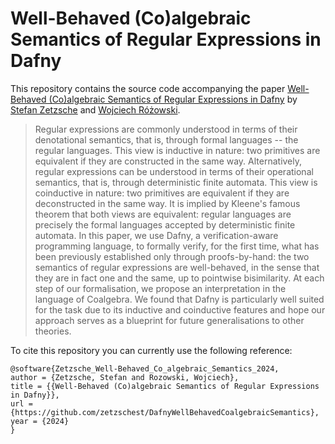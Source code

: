 # Well-Behaved (Co)algebraic Semantics of Regular Expressions in Dafny

This repository contains the source code accompanying the paper [Well-Behaved (Co)algebraic Semantics of Regular Expressions in Dafny](https://link.springer.com/chapter/10.1007/978-3-031-77019-7_3) by [Stefan Zetzsche](https://zetzsche.st) and [Wojciech Różowski](https://github.com/wkrozowski). 

> Regular expressions are commonly understood in terms of their denotational semantics, that is, through formal languages -- the regular languages. This view is inductive in nature: two primitives are equivalent if they are constructed in the same way. Alternatively, regular expressions can be understood in terms of their operational semantics, that is, through deterministic finite automata. This view is coinductive in nature: two primitives are equivalent if they are deconstructed in the same way. It is implied by Kleene's famous theorem that both views are equivalent: regular languages are precisely the formal languages accepted by deterministic finite automata. In this paper, we use Dafny, a verification-aware programming language, to formally verify, for the first time, what has been previously established only through proofs-by-hand: the two semantics of regular expressions are well-behaved, in the sense that they are in fact one and the same, up to pointwise bisimilarity. At each step of our formalisation, we propose an interpretation in the language of Coalgebra. We found that Dafny is particularly well suited for the task due to its inductive and coinductive features and hope our approach serves as a blueprint for future generalisations to other theories.

To cite this repository you can currently use the following reference:
```  
@software{Zetzsche_Well-Behaved_Co_algebraic_Semantics_2024,
author = {Zetzsche, Stefan and Rozowski, Wojciech},
title = {{Well-Behaved (Co)algebraic Semantics of Regular Expressions in Dafny}},
url = {https://github.com/zetzschest/DafnyWellBehavedCoalgebraicSemantics},
year = {2024}
}
```